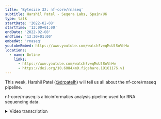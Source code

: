 ```yaml
---
title: 'Bytesize 32: nf-core/rnaseq'
subtitle: Harshil Patel - Seqera Labs, Spain/UK
type: talk
startDate: '2022-02-08'
startTime: '13:00+01:00'
endDate: '2022-02-08'
endTime: '13:30+01:00'
embedAt: 'rnaseq'
youtubeEmbed: https://www.youtube.com/watch?v=qMuUt8oVhHw
locations:
  - name: Online
    links:
      - https://www.youtube.com/watch?v=qMuUt8oVhHw
      - https://doi.org/10.6084/m9.figshare.19161176.v1
---
```


This week, Harshil Patel ([@drpatelh](https://github.com/drpatelh/)) will tell us all about the nf-core/rnaseq pipeline.

nf-core/rnaseq is a bioinformatics analysis pipeline used for RNA sequencing data.

<details markdown="1"><summary>Video transcription</summary>
:::note
The content has been edited to make it reader-friendly
:::

[0:01](https://www.youtube.com/watch?v=qMuUt8oVhHw&t=1)

(host) Hi, everyone. Thank you for joining in for today's bytesize talk. I would like to begin by thanking our funders and the Chan Zuckerberg Initiative for supporting all events. Just some preliminary information. This talk is being recorded and the video will be uploaded on YouTube and shared on Slack and our website. The talk will be about 15 minutes after which we will have a Q&A session where you are free to send your question in the chat box where it will be picked up from there or unmute yourself and ask your question. Today, we'll be having Harshil Patel, the head of scientific development at Seqera Labs, who will be presenting to us about the nf-core RNA-Seq pipeline, which is a bioinformatics pipeline used to analyze RNA sequencing data obtained from organisms with a reference genome and annotation. Over to you, Harshil.

[0:54](https://www.youtube.com/watch?v=qMuUt8oVhHw&t=54)
Thanks Simeon. Good afternoon, everyone, and thank you for joining what is the 32nd bytesize talk of this awesome series. I'm Harshil Patel. I am head of scientific development at Seqera Labs. I'm also one of the long-term contributors to nf-core and various other pipelines that we have on nf-core. If you want to know more about me, there's a link here. Just click on that. It's a blog I wrote recently when I joined Seqera Labs.

[1:25](https://www.youtube.com/watch?v=qMuUt8oVhHw&t=85)
Jumping directly into some numbers. This pipeline is one of the oldest and most popular pipelines on nf-core. The numbers are just staggering, and they always surprise me when I see them. We've got 400 forks, almost 60 contributors. It's also almost 700 people on Slack, and it's also one of the most active channels on Slack, where people are reaching out for help and coming to join to ask questions, and also just as a forum to discuss the pipeline as well. Over the years, this has really been one of the main pipelines that we've had on nf-core, and I would say that a lot of this has really been possible as a result of the testament to Nextflow itself, which is the underlying language that we're using. It's just allowed us to have access to communities, infrastructures, and other stuff that we wouldn't normally be able to do with a pipeline like this.

[2:38](https://www.youtube.com/watch?v=qMuUt8oVhHw&t=158)
The pipeline itself has gone through various releases now over the years. As I mentioned, Phil from NGI initially pushed this when nf-core was first starting up and it was one of the main pipelines that he pushed here, and then it went through various iterations of updates, and Alex Pelzer got involved in between for a while, and then there was a sort of a gap for about a year where we really needed someone to sit down and update the pipeline. That's where I got involved, mainly in helping out with the implementation of the pipeline. Before, up to version 1.4.2, the pipeline was written in Nextflow DSL1, and then some of you may know that Nextflow has now a new DSL2, it's a more modular language. For us, I think that was the perfect opportunity to start from scratch, rewrite this pipeline essentially from scratch in DSL2 to allow us to have a proof of concept as to how it would work on nf-core, because obviously we want other pipelines to adopt similar syntaxes and principles.

[3:49](https://www.youtube.com/watch?v=qMuUt8oVhHw&t=219)
I went about coming up with the first iteration of DSL2 at that point, and we released version 2.0. Since then, we've now changed and adopted the way that we're using DSL2, partly due to updates. Mahesh helped out with, what is the second iteration of DSL2 that we've now got on nf-core. It's constantly improving, it's being adopted more and more across nf-core, and you'll be able to see that in version 3.5. this pipeline has really become the cutting edge or the gold standard in terms of what we're doing with Nextflow implementations.

[4:31](https://www.youtube.com/watch?v=qMuUt8oVhHw&t=271)
In terms of the RNA-Seq itself, it's probably one of the most popular applications of next-generation sequencing, and most people doing experiments will have come across some sort of RNA-Seq data, I imagine, especially bioinformaticians. What you're doing is you are quantifying the expression of genes in a genome at a given time. This is typical of bulk RNA-Seq sequencing. You then want to get a quantification of what your genes are, what the expression of your genes are like in one condition compared to another, and then figure out what is different and try and put that in some sort of functional context, like looking at pathways or doing further experiments to figure out how expression is impacting functionally what you are doing or how you're perturbing the cells.

[5:27](https://www.youtube.com/watch?v=qMuUt8oVhHw&t=327)
A typical pipeline for this would be you have your reads, you do some cleaning of these reads by removing adapters and stuff that you get off the sequencing technologies, do some sort of QC. In this case, we don't actually have this bit in the pipeline, but it's probably something we may add later. I'm still thinking about how to do this properly. But this bit here allows you to sample reads and essentially automatically infers strand specificity and then plug that directly into alignment algorithms, which need this information. You would do some cleaning, and then you would map to the transcriptome, and then you can get some QC out from your genome BAM files as well, like looking for intronic rates or genomic contamination and all sorts of other really useful QC metrics from your genome alignments.

[6:19](https://www.youtube.com/watch?v=qMuUt8oVhHw&t=379)
But most importantly, you also get the gene counts out, and this is essentially a matrix where you have genes in rows and samples in columns. That allows you to plug in these counts that you get from these tools like RSM or salmon or other quantification methods in order to do the differential expression between the conditions that you have in your experiment. This pipeline doesn't perform any differential expression analysis, and that's intentional because when you start getting involved with stats, that's generally where things start getting complicated. Differential expression, in order to do it properly, you need to factor in all of the various experimental factors you have in your experiment, and there's not really a standardized way of encoding that information.

[7:11](https://www.youtube.com/watch?v=qMuUt8oVhHw&t=431)
To keep things simple, we basically have the RNA-seq pipeline, which gets you to the counts, and then it's up to you how you factor in various sample conditions, like whether you need to factor in the sex of, say, mice, or whether you need to factor in time points in terms of days and how this would affect the differential expression, and other confounding factors that really need to be taken into account. If you want to get an idea of some of the more low-level type mapping types, Reagan gave a great talk last week about the dualrnaseq pipeline, where he explained some of these mapping to various aspects of the genome or the transcriptome and the complications that arise as a result of that. I won't go into much detail there.

[7:54](https://www.youtube.com/watch?v=qMuUt8oVhHw&t=474)
In terms of features, one of the biggest strengths of this pipeline is the fact that it's used so widely. We've got bug fixes. We've got feature requests. We've got contributors coming from all over the world. It's used on various infrastructures and clouds, which, again, is testament to Nextflow itself, and also on various types of input data: small data, large data, medium-sized data, whatever-you-can-imagine type data. That's really one of the biggest strengths of this pipeline.

[8:24](https://www.youtube.com/watch?v=qMuUt8oVhHw&t=504)
In terms of the alignment and quantification routes, we've got three standard ones. We've got STAR and salmon, which Rob Petrow actually helped me add, which was really nice of him to come. He's on nf-core slack. And we went back and forth a bit before I added this functionality. Salmon may not be as widely known, but it also has the ability to take BAM files and quantify from those. And that's the route that we used for the default option in this pipeline. Similarly, there's a STAR and RSM route. RSM is touted to be one of the most accurate quantification methods. And in recent releases, I've really tried to push making this pipeline as accurate as possible to make it a gold standard best practice type pipeline. We've stripped out some of the stuff like feature counts quantification, which doesn't really look at, have any sort of statistical way of modeling where a read count belongs to, for example. There is no feature counts quantification in this pipeline anymore, which is why, actually, HiSAT, you don't have any downstream quantification at the moment, because there isn't an appropriate way to project the reads or the counts onto a transcriptome somehow and then do the quantification, which tend to be the more accurate methods.

[9:35](https://www.youtube.com/watch?v=qMuUt8oVhHw&t=575)
We also have a pseudo-alignment route. So these routes basically skip the BAM file, essentially. They go from a FASTQ file and have this quasi-mapping approach where you use k-mers to then calculate the counts directly from the transcriptome. You skip the BAM file. I guess one of the downsides of that is that it doesn't allow you to get QC of things like genomic contamination and stuff, which you would need a BAM file for. And that's why the major alignment routes at the top here are probably nicer. But there's nothing to say you can't run this and also run this. It's up to you how you run the pipeline. There's an open request for Callisto as well, if anyone wants to help out with that.

[10:15](https://www.youtube.com/watch?v=qMuUt8oVhHw&t=615)
The pipeline runs from bacterial genomes, to all the way to plant genomes, which have ridiculous amounts of duplication. So again, it supports most genomes. There's an inbuilt strand specificity check, which allows you to double check the strand specificity that you've used. This is quite important in RNA-Seq because if you get that wrong, then your quantification will be completely wrong because you're counting reads mapping to the wrong strand, essentially. There's a warning that's currently generated that tells you whether you've got it right or wrong. And a whole bunch of other features like UMI support, RNA removal, genomic contaminant removal, I did recently. And also you can chain this to the nf-core FetchNGS pipeline, which is another pipeline that I've written that allows you to download data just from a set of IDs, SRA IDs, and it generates a sample sheet that you can directly plug into this pipeline. So yeah, various cool features.

[11:12](https://www.youtube.com/watch?v=qMuUt8oVhHw&t=672)
The sample sheet is quite simple. You've got sample FASTQ1, FASTQ2, and strandedness. If you have single end data, you just literally leave out or leave this second column blank and that's it. You have strandedness which I mentioned is quite important for the quantification. There's nothing complicated there. In terms of reference genome options, you only need a FASTQ1 and a GTF or a GFF. If you provide a GFF, this is converted to GTF for the downstream steps. But if you don't provide any, you can also provide indices and stuff to save you having to create them whilst you're running the pipeline. If you don't, then these are automatically created throughout the course of the pipeline.

[11:52](https://www.youtube.com/watch?v=qMuUt8oVhHw&t=712)
There's various parameter docs as well. All of these links work, by the way. I'll make these slides available so you can use them as you go. Genomes, we're looking to move to RefGenie, but the genomes at the moment, we're using Illumina AWS iGenomes. The standard organization is really nice, but it's becoming quite outdated. So we'll be shifting to RefGenie hopefully soon. The results for full-size tests are available on the website. What's awesome about this is that you literally can run a proper full-size experiment with just two parameters. You just need to provide a sample sheet with your samples and the genome and the pipeline will literally generate all of the downstream steps for you. This is available on the website for you to browse. I won't go into much detail here.

[12:37](https://www.youtube.com/watch?v=qMuUt8oVhHw&t=757)
Similarly, there's a bunch of output docs, quite extensive docs about the outputs of the pipeline and some really nice QC plots and stuff that you can have a look at. We're always looking for feedback if we need to improve that. The implementation is nextflow native. It's all DSL2, one process. For each process that we have, we have one biocontainer, and this really is quite modular and it allows us to update and maintain the pipeline a lot easier because each process is essentially its own dependency.

[13:07](https://www.youtube.com/watch?v=qMuUt8oVhHw&t=787)
Nf-core modules, 38 of the modules in this pipeline out of 55 are an nf-core module. Again, it allows us to contribute back to this nf-core modules repository we've created, which is a central repository to host essentially nextflow wrapper scripts for any nf-core pipeline. There's a massive toolkit and stuff that we've built around this to help with maintaining modules and adding them to pipelines. In terms of configuration, one of the most commonly asked questions now with this new syntax is how do I change the process requirements? I've just put some examples down here, but the first thing you would need to do is look in your modules config for the process you want to change. Use exactly the name that is specified in this modules config because it's quite important that you use that because you can have multiple processes with the same name used in the same pipeline if you're using subworkflows and stuff. The logic to select exactly the right process will be already defined in this modules config. Find the process name you want to use. In this case, it's just this that I've copied and pasted out here. And then you can append the arguments as you want. As long as they're non-mandatory, you can append. So here, I just want to add this quality 20 argument. I've created a small config file with these options that will only change the options for this particular process. Similarly, I can change resource requirements if I want, or I can change a container, which is less likely because you want to use a container to ship the pipeline. But if you do, then that's also possible there.

[14:37](https://www.youtube.com/watch?v=qMuUt8oVhHw&t=877)
Differential analysis, as I mentioned before, you get all sorts of counts out that you can use for downstream analysis. The pipeline doesn't do any serious differential analysis. It just generates some basic QC plots for PCAs and heat maps that you can use to straight away figure out how your samples look. But it doesn't actually factor in any sample or experimental information, which you need to take care of downstream. And we're looking for someone that can give us this sort of talk, because it's one of the most commonly asked questions on nf-core, actually, as to what you're doing with the downstream results of this pipeline. And it'd be an awesome bytesize talk to give, actually.

[15:14](https://www.youtube.com/watch?v=qMuUt8oVhHw&t=914)
I've also added this pipeline to Nextflow Tower. So Seqera Labs, which is the home of Nextflow now, and also this product called Nextflow Tower, which is just an awesome way of monitoring and maintaining and administering your Nextflow pipeline executions. We're working hard with the nf-core community, as well, to try and make this even better. There's a community showcase area, the links here, that you can join and get 100 free hours of credits to run this pipeline on Nextflow Tower, amongst others, as well, to show you or to give you a flavor as to what we're doing there. If you want to come and chat with us, you can find us on Slack, and create issues or pull requests on GitHub, on Twitter, and all of these videos and other content is available on YouTube, as well. So thank you for your time. And thank everyone in the Nextflow community and the nf-core community, Biocontainers, and Biocon, and the great infrastructure that they've allowed us to use without reinventing the wheel, and also my awesome colleagues at Seqera Labs. And also, I guess, some of the main contributors to this pipeline in particular, as well, like Mahesh, Gregor, Jose, Phil, who first started it off, and Alex in between, and everyone else that has contributed over time.

[16:36](https://www.youtube.com/watch?v=qMuUt8oVhHw&t=996)
We have a hackathon coming up. If you don't know already, here's a sign-up link I'll put in the slides, but you can find it on the website, as well. The major theme is documentation. If you think we're missing anything, please come and tell us, and we will try and improve documentation wherever we can. Thank you for your time.

[16:54](https://www.youtube.com/watch?v=qMuUt8oVhHw&t=1014)
(host) Thank you, Harshil, for that comprehensive review of the RNA-Seq pipeline. Feel free to ask questions if you have any.

(question) Philip actually had a question. He just wanted clarification on whether we are aligning to the genome in this pipeline, not to the transcriptome.

(answer) Good question. It depends on how you want to look at it. We do align to the genome. You're right. But we project those reads onto the transcriptome, for example, with Rsem, what you end up doing is you get this Rsem, you get this transcriptome BAM, as well as a genome BAM. And the genome BAM is generally what you use for the QC, and the transcriptome BAM is then what Rsem uses to generate the counts. Strictly speaking, yes, we're probably aligning to the genome and then somehow filtering down to then use the transcriptome. That was quite an odd slide. I hope no one noticed, but yeah, we'll utilize them.

[18:04](https://www.youtube.com/watch?v=qMuUt8oVhHw&t=1084)
(question) Okay, and in order of priority of questions, could you clarify how references are built? Do you need a FASTA file?

(answer) Yes. you would need your genome FASTA. You would need some sort of annotation. This pipeline doesn't do any de-novo guided stuff or it doesn't map. It doesn't use just the transcriptome FASTA as an input. If you have a novel species that you've just done, place this on and you've got a transcriptome, but you don't have a proper annotation, this pipeline won't work yet. There's an open feature for that. What the pipeline essentially does is you've got your genome FASTA, you've got your GTF or your annotation, and you extract the transcriptome from those two and use that for all of the downstream analysis. Any indices and any other information is then built from just the FASTA and the GTF.

[19:02](https://www.youtube.com/watch?v=qMuUt8oVhHw&t=1142)
(question) Another question from Philip, he asks, who is Rob Petro?

(answer) Rob Petro is the main author and developer of salmon and a bunch of really other cool tools that are used not only in bulk RNA-Seq, but also now in single cell RNA-Seq for analysis.

[19:26](https://www.youtube.com/watch?v=qMuUt8oVhHw&t=1166)
(question) We have another question from Michael who asks, is it worth considering an R environment with a pre-built DDS object containing all the samples run?

(answer) Sorry, I didn't understand that. Does the pipeline generate a DDS object?

(question cont.) Yeah, like, maybe it will be worth considering an R environment within the pipeline with a pre-built DDS object containing all the samples.

(answer cont.) There is a DDS object, I believe, that is generated at the end of the pipeline for the counts and all of that sort of information. It's a way that you can easily load stuff into your own R environment, but things start getting tricky and then start verging on actually having downstream type analysis like Jupyter Notebooks and all sorts of other RStudio type stuff where you then need to take the results of this pipeline and load them into a more interactive environment. It's something that we've been talking about for quite a while actually, but it's not a trivial thing to figure out, especially when you want to factor in reproducibility and other things and how to do that in a standardized way. It's an interesting question, so at the moment we don't have anything that does it explicitly, but we do generate the DDS file that you can load into your own R environment and do whatever you want with that in terms of the downstream analysis.

[20:46](https://www.youtube.com/watch?v=qMuUt8oVhHw&t=1246)
(question) Okay, so I think you alluded to this before, but Ramon asks, how difficult is it to do conversion from DSL1 to DSL2?

(answer) So for this pipeline it was actually very tricky because it was the first adoption of DSL2 on nf-core and so everything was starting from scratch and I had to basically change things about a gazillion times to actually get to where I wanted to in terms of functionality testing and so on, but now with the awesome infrastructure we've built as a result of various people's learnings over the past year or so, we can now really easily install modules, we've got some really good examples of how to write DSL2 pipelines. I gave a talk about that recently as well, how easy that would be and how you should attempt to tackle it. We can link to that if you follow up on the bytesize channel, I can send you a link to that. It all depends I guess on the complexity of your pipeline, but in theory it should be a lot easier for you than it was for me a year ago.

[21:54](https://www.youtube.com/watch?v=qMuUt8oVhHw&t=1314)
(question) Thank you for that answer and Oliver has a bit of a comment and a question. So he says, great talk, the QC metrics are awesome. Something that will be super helpful for plotting and interrogating QC metrics will be to add the QC results as columns for each row sample, in this case in the input samplesheet.csv. So could the columns in general statistics multi-QC reportable be added to the samplesheet.csv? And he gave an example of how it's done with Tidyverse.

(answer) I mean if you have suggestions as to how we can improve it, we have something similar actually that we've recently just added for viralrecon that I released last week and that's used for SARS-CoV-2 genomic surveillance type stuff where this sort of QC and variant information is quite important. But if you have something functioning already that's even better. If you have an idea as to what we can extract and how we can extract it, if you dump it in an issue and then we can have a look at it. Pull request contributions are always welcome as well. Any suggestions or contributions like that would be more than welcome and I don't see why we can't dump a generic sort of QC flat file type thing, but I think you can export some of that from Multi-QC already.

(answer cont.) Yeah, maybe I can chime in there. So Multi-QC by default will export all tables and quite a lot more into flat files specifically for this reason for downstream analysis. So if you look in your Multi-QC folder, there's the HTML report, but you'll also find the folder called Multi-QC data and inside there, there'll be a whole bunch of files and you can choose what format to have those in as well.

(answer cont.) In fact, that's what I'm parsing for viralrecon. Multi-QC dumps all of these files and it's just really easy not to have to write another parser for every tool that has a log file because Multi-QC is awesome and it does it for you. So I just literally get all of the information from those tables that Multi-QC generates, parse it, and then use that to generate the QC metrics that are reported for viralrecon, for example. I've been meaning to do something similar for RNA-Seq, but I just haven't had the time.

(host) Okay. Thank you, Phil, for chipping in.

[24:13](https://www.youtube.com/watch?v=qMuUt8oVhHw&t=1453)
(host) I don't know if there's anyone who has a question, would like to unmute, but if it isn't the case... Thank you, Harshil, for this splendid review and answering the questions quite well. I guess we'll see each other. We'll see everyone in the next bytesize talk next Tuesday.

</details>
